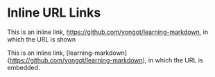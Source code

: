 # Inline URL Links

This is an inline link, <https://github.com/yongot/learning-markdown>, in which the URL is shown

This is an inline link, [learning-markdown] (https://github.com/yongot/learning-markdown), in which the URL is embedded.
